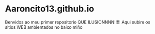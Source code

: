 # Aaroncito13.github.io
Benvidos ao meu primer repositorio QUE ILUSIONNNN!!!!!
Aqui subire os sitios WEB ambientados no baixo miño
